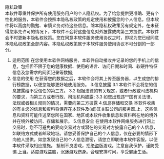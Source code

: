 隐私政策  
本软件尊重并保护所有使用服务用户的个人隐私权。为了给您提供更准确、更有个性化的服务，本软件会按照本隐私权政策的规定使用和披露您的个人信息。但本软件将以高度的勤勉、审慎义务对待这些信息。除本隐私权政策另有规定外，在未征得您事先许可的情况下，本软件不会将这些信息对外披露或向第三方提供。本软件会不时更新本隐私权政策。您在同意本软件服务使用协议之时，即视为您已经同意本隐私权政策全部内容。本隐私权政策属于本软件服务使用协议不可分割的一部分。
1. 适用范围
在您使用本软件网络服务，本软件自动接收并记录的您的手机上的信息，包括但不限于您的健康数据、使用的语言、访问日期和时间、软硬件特征信息及您需求的网页记录等数据;
2. 信息的使用
在获得您的数据之后，本软件会将其上传至服务器，以生成您的排行榜数据，以便您能够更好地使用服务。
3.信息披露
3.1 本软件不会将您的信息披露给不受信任的第三方。
3.2 根据法律的有关规定，或者行政或司法机构的要求，向第三方或者行政、司法机构披露;
3.3 如您出现违**国有关法律、法规或者相关规则的情况，需要向第三方披露
4.信息存储和交换
本软件收集的有关您的信息和资料将保存在本软件及(或)其关联公司的服务器.上，这些信息和资料可能传送至您所在国家、地区或本软件收集信息和资料所在地的境外并在境外被访问、存储和展示。
5.信息安全
在使用本软件网络服务进行网上交易时，您不可避免的要向交易对方或潜在的交易对方披露自己的个人信息，如联络方式或者邮政地址。请您妥善保护自己的个人信息，仅在必要的情形下向他人提供。如您发现自己的个人信息泄密，请您立即联络本软件客服，以便本软件采取相应措施。
抵制不良游戏，拒绝盗版游戏。注意自我保护，谨防受骗.上当。适度游戏益脑，沉迷游戏伤身。合理安排时间，享受健康生活。

